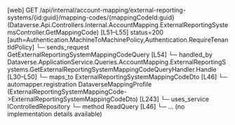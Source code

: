 [web] GET /api/internal/account-mapping/external-reporting-systems/{id:guid}/mapping-codes/{mappingCodeId:guid}  (Dataverse.Api.Controllers.Internal.AccountMapping.ExternalReportingSystemsController.GetMappingCode)  [L51–L55] status=200 [auth=Authentication.MachineToMachinePolicy,Authentication.RequireTenantIdPolicy]
  └─ sends_request GetExternalReportingSystemMappingCodeQuery [L54]
    └─ handled_by Dataverse.ApplicationService.Queries.AccountMapping.ExternalReportingSystems.GetExternalReportingSystemMappingCodeQueryHandler.Handle [L30–L50]
      └─ maps_to ExternalReportingSystemMappingCodeDto [L46]
        └─ automapper.registration DataverseMappingProfile (ExternalReportingSystemMappingCode->ExternalReportingSystemMappingCodeDto) [L243]
      └─ uses_service IControlledRepository<ExternalReportingSystemMappingCode>
        └─ method ReadQuery [L46]
          └─ ... (no implementation details available)

